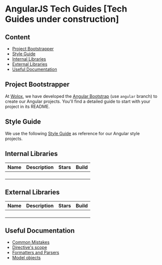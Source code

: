 # AngularJS Tech Guides [Tech Guides under construction]

## Content

- [Project Bootstrapper](#project-bootstrapper)
- [Style Guide](#style-guide)
- [Internal Libraries](#internal-libraries)
- [External Libraries](#external-libraries)
- [Useful Documentation](#useful-documentation)

## Project Bootstrapper

At [Wolox](http://wolox.com.ar), we have developed the [Angular Bootstrap](http://github.com/wolox/frontend-bootstrap) (use `angular` branch) to create our Angular projects. You'll find a detailed guide to start with your project in its README.

## Style Guide

We use the following [Style Guide](https://github.com/johnpapa/angular-styleguide) as reference for our Angular style projects.

## Internal Libraries

|Name|Description|Stars|Build|
|----|-----------|-----|-----|
| | | | |
| | | | |
| | | | |
| | | | |

## External Libraries

|Name|Description|Stars|Build|
|----|-----------|-----|-----|
| | | | |
| | | | |
| | | | |
| | | | |

## Useful Documentation

- [Common Mistakes](https://www.airpair.com/angularjs/posts/top-10-mistakes-angularjs-developers-make)
- [Directive's scope](http://onehungrymind.com/angularjs-sticky-notes-pt-2-isolated-scope/)
- [Formatters and Parsers](http://alexperry.io/angularjs/2014/12/10/parsers-and-formatters-angular.html)
- [Model objects](https://medium.com/opinionated-angularjs/angular-model-objects-with-javascript-classes-2e6a067c73bc#.2re02zvwe)
